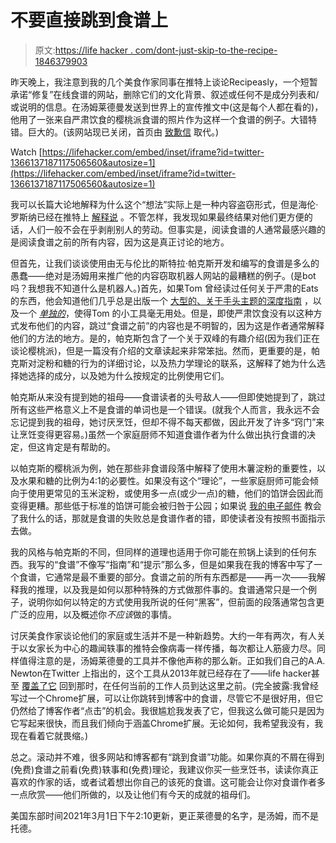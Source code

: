 # 不要直接跳到食谱上

> 原文:[https://life hacker . com/dont-just-skip-to-the-recipe-1846379903](https://lifehacker.com/dont-just-skip-to-the-recipe-1846379903)

昨天晚上，我注意到我的几个美食作家同事在推特上谈论Recipeasly，一个短暂承诺“修复”在线食谱的网站，删除它们的文化背景、叙述或任何不是成分列表和/或说明的信息。在汤姆莱德曼发送到世界上的宣传推文中(这是每个人都在看的)，他用了一张来自严肃饮食的樱桃派食谱的照片作为这样一个食谱的例子。大错特错。巨大的。(该网站现已关闭，首页由 [致歉信](https://recipeasly.com/) 取代。)

Watch [https://lifehacker.com/embed/inset/iframe?id=twitter-1366137187117506560&autosize=1](https://lifehacker.com/embed/inset/iframe?id=twitter-1366137187117506560&autosize=1) 

我可以长篇大论地解释为什么这个“想法”实际上是一种内容盗窃形式，但是海伦·罗斯纳已经在推特上 [解释说](https://twitter.com/hels/status/1366186969496252417) 。不管怎样，我发现如果最终结果对他们更方便的话，人们一般不会在乎剥削别人的劳动。但事实是，阅读食谱的人通常最感兴趣的是阅读食谱之前的所有内容，因为这是真正讨论的地方。

但首先，让我们谈谈使用由无与伦比的斯特拉·帕克斯开发和编写的食谱是多么的愚蠢——绝对是汤姆用来推广他的内容窃取机器人网站的最糟糕的例子。(是bot吗？我想我不知道什么是机器人。)首先，如果Tom 曾经读过任何关于严肃的Eats的东西，他会知道他们几乎总是出版一个 [大型的、关于手头主题的深度指南](https://www.seriouseats.com/2016/06/how-to-make-the-ultimate-cherry-pie.html) ，以及一个 [*单独的*](https://www.seriouseats.com/recipes/2016/06/fresh-cherry-pie-filling-recipe.html)，使得Tom 的小工具毫无用处。但是，即使严肃饮食没有以这种方式发布他们的内容，跳过“食谱之前”的内容也是不明智的，因为这是作者通常解释他们的方法的地方。是的，帕克斯包含了一个关于双峰的有趣介绍(因为我们正在谈论樱桃派)，但是一篇没有介绍的文章读起来非常笨拙。然而，更重要的是，帕克斯对淀粉和糖的行为的详细讨论，以及热力学理论的联系，这解释了她为什么选择她选择的成分，以及她为什么按规定的比例使用它们。

帕克斯从来没有提到她的祖母——食谱读者的头号敌人——但即使她提到了，跳过所有这些严格意义上不是食谱的单词也是一个错误。(就我个人而言，我永远不会忘记提到我的祖母，她讨厌烹饪，但却不得不每天都做，因此开发了许多“窍门”来让烹饪变得更容易。)虽然一个家庭厨师不知道食谱作者为什么做出执行食谱的决定，但这肯定是有帮助的。

以帕克斯的樱桃派为例，她在那些非食谱段落中解释了使用木薯淀粉的重要性，以及水果和糖的比例为4:1的必要性。如果没有这个“理论”，一些家庭厨师可能会倾向于使用更常见的玉米淀粉，或使用多一点(或少一点)的糖，他们的馅饼会因此而变得更糟。那些低于标准的馅饼可能会被归咎于公园；如果说 [我的电子邮件](https://www.instagram.com/p/CKqVGVchSCz/) 教会了我什么的话，那就是食谱的失败总是食谱作者的错，即使读者没有按照书面指示去做。

我的风格与帕克斯的不同，但同样的道理也适用于你可能在煎锅上读到的任何东西。我写的“食谱”不像写“指南”和“提示”那么多，但是如果我在我的博客中写了一个食谱，它通常是最不重要的部分。食谱之前的所有东西都是——再一次——我解释我的推理，以及我是如何以那种特殊的方式做那件事的。食谱通常只是一个例子，说明你如何以特定的方式使用我所说的任何“黑客”，但前面的段落通常包含更广泛的应用，以及概述你*不应该*做的事情。

讨厌美食作家谈论他们的家庭或生活并不是一种新趋势。大约一年有两次，有人关于以女家长为中心的趣闻轶事的推特会像病毒一样传播，每次都让人筋疲力尽。同样值得注意的是，汤姆莱德曼的工具并不像他声称的那么新。正如我们自己的A.A. Newton在Twitter 上指出的，这个工具从2013年就已经存在了——life hacker甚至 [覆盖了它](https://lifehacker.com/recipeasly-cuts-the-crap-out-of-recipe-management-1167643082) 回到那时，在任何当前的工作人员到达这里之前。(完全披露:我曾经写过一个Chrome扩展，可以让你跳转到博客中的食谱，尽管它不是很好用，但它仍然给了博客作者“点击”的机会。我很尴尬我发表了它，但我这么做可能只是因为它写起来很快，而且我们倾向于涵盖Chrome扩展。无论如何，我希望我没有，我现在看着它就畏缩。)

总之。滚动并不难，很多网站和博客都有“跳到食谱”功能。如果你真的不屑在得到(免费)食谱之前看(免费)轶事和(免费)理论，我建议你买一些烹饪书，读读你真正喜欢的作家的话，或者试着想出你自己的该死的食谱。这可能会让你对食谱作者多一点欣赏——他们所做的，以及让他们有今天的成就的祖母们。

美国东部时间2021年3月1日下午2:10更新，更正莱德曼的名字，是汤姆，而不是托德。